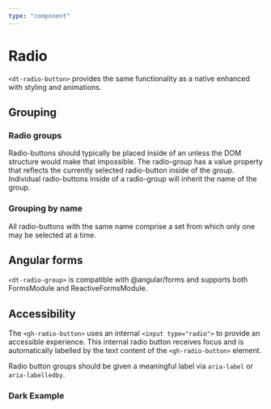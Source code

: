 ```yaml
---
type: "component"
---
```


# Radio

<docs-source-example example="DefaultRadioExample"></docs-source-example>

`<dt-radio-button>` provides the same functionality as a native enhanced with styling and animations.

## Grouping

### Radio groups

Radio-buttons should typically be placed inside of an unless the DOM structure would make that impossible.
The radio-group has a value property that reflects the currently selected radio-button inside of the group.
Individual radio-buttons inside of a radio-group will inherit the name of the group.

### Grouping by name

All radio-buttons with the same name comprise a set from which only one may be selected at a time.

<docs-source-example example="NameGroupingRadioExample"></docs-source-example>

## Angular forms

`<dt-radio-group>` is compatible with @angular/forms and supports both FormsModule and ReactiveFormsModule.

## Accessibility

The `<gh-radio-button>` uses an internal `<input type="radio">` to provide an accessible experience.
This internal radio button receives focus and is automatically labelled by the text content of the `<gh-radio-button>` element.

Radio button groups should be given a meaningful label via `aria-label` or `aria-labelledby`.

### Dark Example

<docs-source-example example="DarkRadioExample" themedark="true"></docs-source-example>
